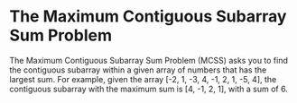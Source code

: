 # The Maximum Contiguous Subarray Sum Problem

The Maximum Contiguous Subarray Sum Problem (MCSS) asks you to find the contiguous subarray within a given array of numbers that has the largest sum.
For example, given the array [-2, 1, -3, 4, -1, 2, 1, -5, 4], the contiguous subarray with the maximum sum is [4, -1, 2, 1], with a sum of 6.
